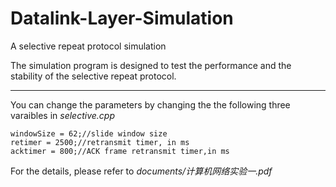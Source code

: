 # Datalink-Layer-Simulation
A selective repeat protocol simulation

The simulation program is designed to test the performance and the stability of the selective repeat protocol.

---
You can change the parameters by changing the the following three varaibles in *selective.cpp*
```
windowSize = 62;//slide window size
retimer = 2500;//retransmit timer, in ms
acktimer = 800;//ACK frame retransmit timer,in ms
```
For the details, please refer to *documents/计算机网络实验一.pdf*

